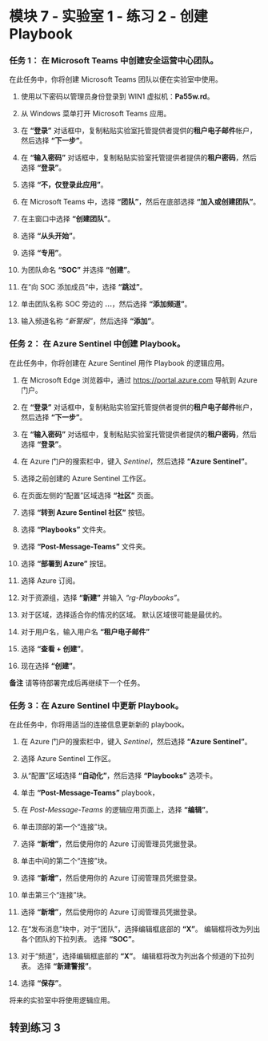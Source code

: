 ﻿# 模块 7 - 实验室 1 - 练习 2 - 创建 Playbook

### 任务 1： 在 Microsoft Teams 中创建安全运营中心团队。

在此任务中，你将创建 Microsoft Teams 团队以便在实验室中使用。

1. 使用以下密码以管理员身份登录到 WIN1 虚拟机：**Pa55w.rd**。  

2. 从 Windows 菜单打开 Microsoft Teams 应用。

3. 在 **“登录”** 对话框中，复制粘贴实验室托管提供者提供的**租户电子邮件**帐户，然后选择 **“下一步”**。

4. 在 **“输入密码”** 对话框中，复制粘贴实验室托管提供者提供的**租户密码**，然后选择 **“登录”**。

5. 选择 **“不，仅登录此应用”**。

6. 在 Microsoft Teams 中，选择 **“团队”**，然后在底部选择 **“加入或创建团队”**。

7. 在主窗口中选择 **“创建团队”**。

8. 选择 **“从头开始”**。

9. 选择 **“专用”**。

10. 为团队命名 **“SOC”** 并选择 **“创建”**。

11. 在“向 SOC 添加成员”中，选择 **“跳过”**。

12. 单击团队名称 SOC 旁边的 **...**，然后选择 **“添加频道”**。

13. 输入频道名称 *“新警报”*，然后选择 **“添加”**。

### 任务 2： 在 Azure Sentinel 中创建 Playbook。

在此任务中，你将创建在 Azure Sentinel 用作 Playbook 的逻辑应用。

1. 在 Microsoft Edge 浏览器中，通过 https://portal.azure.com 导航到 Azure 门户。

2. 在 **“登录”** 对话框中，复制粘贴实验室托管提供者提供的**租户电子邮件**帐户，然后选择 **“下一步”**。

3. 在 **“输入密码”** 对话框中，复制粘贴实验室托管提供者提供的**租户密码**，然后选择 **“登录”**。

4. 在 Azure 门户的搜索栏中，键入 *Sentinel*，然后选择 **“Azure Sentinel”**。

5. 选择之前创建的 Azure Sentinel 工作区。

6. 在页面左侧的“配置”区域选择 **“社区”** 页面。

7. 选择 **“转到 Azure Sentinel 社区”** 按钮。

8. 选择 **“Playbooks”** 文件夹。

9. 选择 **“Post-Message-Teams”** 文件夹。

10. 选择 **“部署到 Azure”** 按钮。

11. 选择 Azure 订阅。

12. 对于资源组，选择 **“新建”** 并输入 *“rg-Playbooks”*。

13. 对于区域，选择适合你的情况的区域。  默认区域很可能是最优的。

14. 对于用户名，输入用户名 **“租户电子邮件”**

15. 选择 **“查看 + 创建”**。

16. 现在选择 **“创建”**。

**备注** 请等待部署完成后再继续下一个任务。

### 任务 3：在 Azure Sentinel 中更新 Playbook。

在此任务中，你将用适当的连接信息更新新的 playbook。

1. 在 Azure 门户的搜索栏中，键入 *Sentinel*，然后选择 **“Azure Sentinel”**。

2. 选择 Azure Sentinel 工作区。

3. 从“配置”区域选择 **“自动化”**，然后选择 **“Playbooks”** 选项卡。

4. 单击 **“Post-Message-Teams”** playbook，

5. 在 *Post-Message-Teams* 的逻辑应用页面上，选择 **“编辑”**。

6. 单击顶部的第一个“连接”块。  

7. 选择 **“新增”**，然后使用你的 Azure 订阅管理员凭据登录。

8. 单击中间的第二个“连接”块。  

9. 选择 **“新增”**，然后使用你的 Azure 订阅管理员凭据登录。

10. 单击第三个“连接”块。  

11. 选择 **“新增”**，然后使用你的 Azure 订阅管理员凭据登录。

12. 在“发布消息”块中，对于“团队”，选择编辑框底部的 **“X”**。  编辑框将改为列出各个团队的下拉列表。  选择 **“SOC”**。

13. 对于“频道”，选择编辑框底部的 **“X”**。  编辑框将改为列出各个频道的下拉列表。  选择 **“新建警报”**。

14. 选择 **“保存”**。

将来的实验室中将使用逻辑应用。

## 转到练习 3
